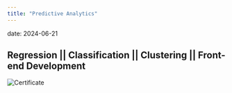 ```yaml
---
title: "Predictive Analytics"
---
```

date: 2024-06-21
## Regression || Classification || Clustering || Front-end Development

![Certificate](https://raw.githubusercontent.com/vineet-kumar-tennessee/vineet.github.io/master/images/c4.png)

